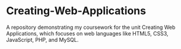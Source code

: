 # Creating-Web-Applications
A repository demonstrating my coursework for the unit Creating Web Applications, which focuses on web languages like HTML5, CSS3, JavaScript, PHP, and MySQL.
